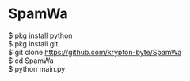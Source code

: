 # SpamWa
$ pkg install python<br>
$ pkg install git<br>
$ git clone https://github.com/krypton-byte/SpamWa<br>
$ cd SpamWa<br>
$ python main.py<br>

